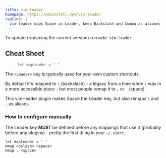 ```yaml
---
title: vim-leader
homepage: https://webinstall.dev/vim-leader
tagline: |
  vim leader maps Space as Leader, keep Backslash and Comma as aliases
---
```


To update (replacing the current version) run `webi vim-leader`.

## Cheat Sheet

> `let mapleader = " "`

The `<Leader>` key is typically used for your own custom shortcuts.

By default it's mapped to `\` (backslash) - a legacy from a time when `\` was in
a more accessible place - but most people remap it to `,` or ` ` (space).

This vim-leader plugin makes Space the Leader key, but also remaps `\` and `,`
as aliases.

### How to configure manually

The Leader key **_MUST_** be defined before any mappings that use it (probably
before any plugins) - pretty the first thing in your `~/.vimrc`.

```vim
let mapleader = ' '
nmap <bslash> <space>
nmap , <space>
```
